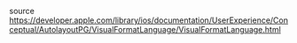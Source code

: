 
source
  https://developer.apple.com/library/ios/documentation/UserExperience/Conceptual/AutolayoutPG/VisualFormatLanguage/VisualFormatLanguage.html
